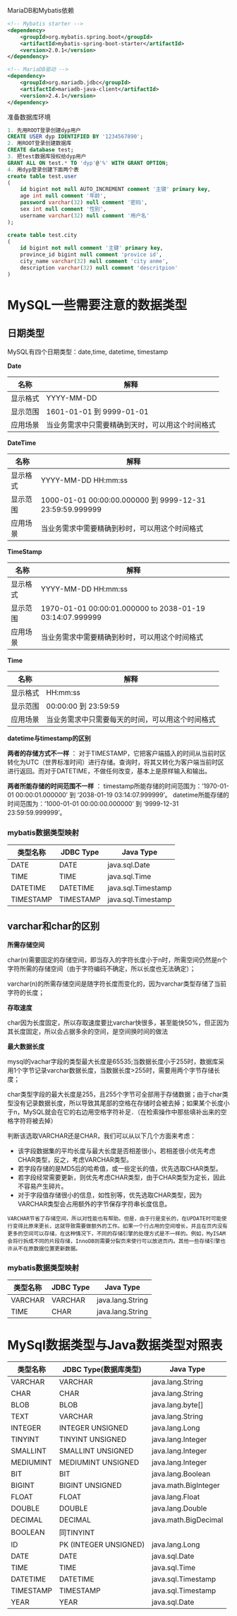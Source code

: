 
MariaDB和Mybatis依赖

```xml
<!-- Mybatis starter -->
<dependency>
    <groupId>org.mybatis.spring.boot</groupId>
    <artifactId>mybatis-spring-boot-starter</artifactId>
    <version>2.0.1</version>
</dependency>

<!-- MariaDB驱动 -->
<dependency>
    <groupId>org.mariadb.jdbc</groupId>
    <artifactId>mariadb-java-client</artifactId>
    <version>2.4.1</version>
</dependency>
```

准备数据库环境

```sql
1. 先用ROOT登录创建dyp用户
CREATE USER dyp IDENTIFIED BY '1234567890';
2. 用ROOT登录创建数据库
CREATE database test;
3. 把test数据库授权给dyp用户
GRANT ALL ON test.* TO 'dyp'@'%' WITH GRANT OPTION;
4. 用dyp登录创建下面两个表
create table test.user
(
    id bigint not null AUTO_INCREMENT comment '主键' primary key,
    age int null comment '年龄',
    password varchar(32) null comment '密码',
    sex int null comment '性别',
    username varchar(32) null comment '用户名'
);

create table test.city
(
    id bigint not null comment '主键' primary key,
    province_id bigint null comment 'provice id',
    city_name varchar(32) null comment 'city anme',
    description varchar(32) null comment 'descritpion'
)
```

# MySQL一些需要注意的数据类型

## 日期类型

MySQL有四个日期类型：date,time, datetime, timestamp

**Date**

名称 | 解释 
----|-----
显示格式 | YYYY-MM-DD
显示范围 | 1601-01-01 到 9999-01-01
应用场景 | 当业务需求中只需要精确到天时，可以用这个时间格式

**DateTime**

名称 | 解释 
----|-----
显示格式 | YYYY-MM-DD HH:mm:ss
显示范围 | 1000-01-01 00:00:00.000000 到 9999-12-31 23:59:59.999999
应用场景 | 当业务需求中需要精确到秒时，可以用这个时间格式

**TimeStamp**

名称 | 解释 
----|-----
显示格式 | YYYY-MM-DD HH:mm:ss
显示范围 | 1970-01-01 00:00:01.000000 to 2038-01-19 03:14:07.999999
应用场景 | 当业务需求中需要精确到秒时，可以用这个时间格式

**Time**

名称 | 解释 
----|-----
显示格式 | HH:mm:ss
显示范围 | 00:00:00 到 23:59:59
应用场景 | 当业务需求中只需要每天的时间，可以用这个时间格式

**datetime与timestamp的区别**

**两者的存储方式不一样** ： 对于TIMESTAMP，它把客户端插入的时间从当前时区转化为UTC（世界标准时间）进行存储。查询时，将其又转化为客户端当前时区进行返回。而对于DATETIME，不做任何改变，基本上是原样输入和输出。

**两者所能存储的时间范围不一样** ： timestamp所能存储的时间范围为：’1970-01-01 00:00:01.000000’ 到 ‘2038-01-19 03:14:07.999999’。 
datetime所能存储的时间范围为：’1000-01-01 00:00:00.000000’ 到 ‘9999-12-31 23:59:59.999999’。

### mybatis数据类型映射

类型名称 | JDBC Type  | Java Type
-------|------|-------
DATE  | DATE | java.sql.Date
TIME |	TIME | java.sql.Time 
DATETIME |	DATETIME |	java.sql.Timestamp
TIMESTAMP |	TIMESTAMP| 	java.sql.Timestamp

## varchar和char的区别

**所需存储空间** 

char(n)需要固定的存储空间，即当存入的字符长度小于n时，所需空间仍然是n个字符所需的存储空间（由于字符编码不确定，所以长度也无法确定）；

varchar(n)的所需存储空间是随字符长度而变化的，因为varchar类型存储了当前字符的长度；

**存取速度**

char因为长度固定，所以存取速度要比varchar快很多，甚至能快50%，但正因为其长度固定，所以会占据多余的空间，是空间换时间的做法

**最大数据长度**

mysql的vachar字段的类型最大长度是65535;当数据长度小于255时，数据库采用1个字节记录varchar数据长度，当数据长度>255时，需要用两个字节存储长度；

char类型字段的最大长度是255，且255个字节可全部用于存储数据；由于char类型没有记录数据长度，所以导致其尾部的空格在存储时会被去掉；如果某个长度小于n，MySQL就会在它的右边用空格字符补足．（在检索操作中那些填补出来的空格字符将被去掉）

判断该选取VARCHAR还是CHAR，我们可以从以下几个方面来考虑：

- 该字段数据集的平均长度与最大长度是否相差很小，若相差很小优先考虑CHAR类型，反之，考虑VARCHAR类型。
- 若字段存储的是MD5后的哈希值，或一些定长的值，优先选取CHAR类型。
- 若字段经常需要更新，则优先考虑CHAR类型，由于CHAR类型为定长，因此不容易产生碎片。
- 对于字段值存储很小的信息，如性别等，优先选取CHAR类型，因为VARCHAR类型会占用额外的字节保存字符串长度信息。

```
VARCHAR节省了存储空间，所以对性能也有帮助。但是，由于行是变长的，在UPDATE时可能使行变得比原来更长，这就导致需要做额外的工作。如果一个行占用的空间增长，并且在页内没有更多的空间可以存储，在这种情况下，不同的存储引擎的处理方式是不一样的。例如，MyISAM会将行拆成不同的片段存储，InnoDB则需要分裂页来使行可以放进页内。其他一些存储引擎也许从不在原数据位置更新数据。
```

### mybatis数据类型映射

类型名称 | JDBC Type  | Java Type
-------|------|-------
VARCHAR  | VARCHAR | java.lang.String
TIME |	CHAR | java.lang.String


# MySql数据类型与Java数据类型对照表

类型名称 | JDBC Type(数据库类型)  | Java Type
-------|------|-------
VARCHAR 	| 	VARCHAR |	java.lang.String 	
CHAR 	| 	CHAR |	java.lang.String 	
BLOB 	| 	BLOB |	java.lang.byte[] 	
TEXT 	| 	VARCHAR |	java.lang.String 	
INTEGER 	| 	INTEGER UNSIGNED |	java.lang.Long 	
TINYINT 	| 	TINYINT UNSIGNED |	java.lang.Integer 	
SMALLINT 	| 	SMALLINT UNSIGNED 	|java.lang.Integer 
MEDIUMINT 	| 	MEDIUMINT UNSIGNED 	|java.lang.Integer 	
BIT 	| 	BIT |	java.lang.Boolean 	
BIGINT 	| 	BIGINT UNSIGNED |	java.math.BigInteger
FLOAT 	| 	FLOAT |	java.lang.Float 
DOUBLE 	| 	DOUBLE |	java.lang.Double 	
DECIMAL 	| 	DECIMAL |	java.math.BigDecimal  
BOOLEAN 	| 	同TINYINT 	|  	 
ID 	| 	PK (INTEGER UNSIGNED) |	java.lang.Long  
DATE 	| 	DATE |	java.sql.Date 	 
TIME 	| 	TIME |	java.sql.Time 	 
DATETIME 	| 	DATETIME |	java.sql.Timestamp 
TIMESTAMP 	| 	TIMESTAMP |	java.sql.Timestamp 	 
YEAR 	| 	YEAR |	java.sql.Date